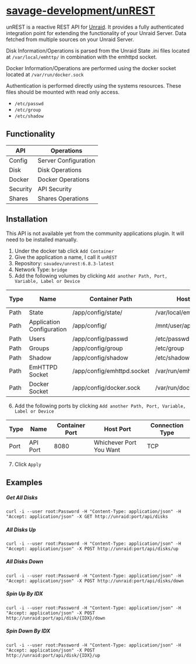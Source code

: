 # [savage-development/unREST](https://github.com/savage-development/unREST)

unREST is a reactive REST API for [Unraid](https://unraid.net/). It provides a fully authenticated integration point for extending the functionality of your Unraid Server.
Data fetched from multiple sources on your Unraid Server.

Disk Information/Operations is parsed from the Unraid State .ini files located at `/var/local/emhttp/` in combination with the emhttpd socket.

Docker Information/Operations are performed using the docker socket located at `/var/run/docker.sock`

Authentication is performed directly using the systems resources. These files should be mounted with read only access.
 * `/etc/passwd`
 * `/etc/group`
 * `/etc/shadow` 

## Functionality
| API | Operations |
| --- | --- |
| Config | Server Configuration |
| Disk | Disk Operations |
| Docker | Docker Operations |
| Security | API Security |
| Shares | Shares Operations |

## Installation
This API is not available yet from the community applications plugin. It will need to be installed manually.

1. Under the docker tab click `Add Container`
2. Give the application a name, I call it `unREST`
3. Repository: `savadev/unrest:6.8.3-latest`
4. Network Type: `bridge`
5. Add the following volumes by clicking `Add another Path, Port, Variable, Label or Device`

| Type | Name | Container Path | Host Path | Access Mode |
| --- | --- | --- | --- | --- |
| Path | State | /app/config/state/ | /var/local/emhttp/ | Read Only |
| Path | Application Configuration | /app/config/ | /mnt/user/appdata/unrest | Read/Write |
| Path | Users | /app/config/passwd | /etc/passwd | Read Only |
| Path | Groups | /app/config/group | /etc/group | Read Only |
| Path | Shadow | /app/config/shadow | /etc/shadow | Read Only |
| Path | EmHTTPD Socket | /app/config/emhttpd.socket | /var/run/emhttpd.socket | Read/Write |
| Path | Docker Socket | /app/config/docker.sock | /var/run/docker.sock | Read/Write |

6. Add the following ports by clicking `Add another Path, Port, Variable, Label or Device`

| Type | Name | Container Port | Host Port | Connection Type |
| --- | --- | --- | --- | --- |
| Port | API Port | 8080 | Whichever Port You Want | TCP |

7. Click `Apply`

## Examples

##### Get All Disks
`curl -i --user root:Password -H "Content-Type: application/json" -H "Accept: application/json" -X GET http://unraid:port/api/disks`

##### All Disks Up
`curl -i --user root:Password -H "Content-Type: application/json" -H "Accept: application/json" -X POST http://unraid:port/api/disks/up`

##### All Disks Down
`curl -i --user root:Password -H "Content-Type: application/json" -H "Accept: application/json" -X POST http://unraid:port/api/disks/down`

##### Spin Up By IDX
`curl -i --user root:Password -H "Content-Type: application/json" -H "Accept: application/json" -X POST http://unraid:port/api/disk/{IDX}/down`

##### Spin Down By IDX
`curl -i --user root:Password -H "Content-Type: application/json" -H "Accept: application/json" -X POST http://unraid:port/api/disk/{IDX}/up`
